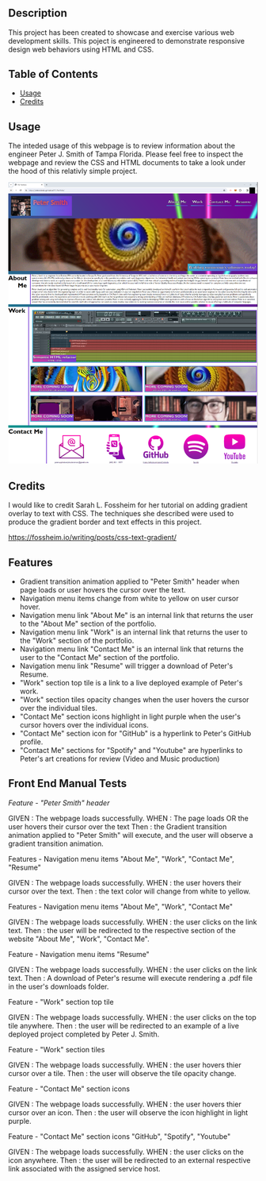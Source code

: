 # <Peter J. Smith Portfolio>

## Description

This project has been created to showcase and exercise various web development skills. This poject is engineered to demonstrate responsive design web behaviors using HTML and CSS.   

## Table of Contents

- [Usage](#usage)
- [Credits](#credits)

## Usage

The inteded usage of this webpage is to review information about the engineer Peter J. Smith of Tampa Florida. Please feel free to inspect the webpage and review the CSS and HTML documents to take a look under the hood of this relativly simple project. 

![](./assets/images/pScreenshot.png)

## Credits
I would like to credit Sarah L. Fossheim for her tutorial on adding gradient overlay to text with CSS. The techniques she described were used to produce the gradient border and text effects in this project.

https://fossheim.io/writing/posts/css-text-gradient/

## Features

- Gradient transition animation applied to "Peter Smith" header when page loads or user hovers the cursor over the text.
- Navigation menu items change from white to yellow on user cursor hover.
- Navigation menu link "About Me" is an internal link that returns the user to the "About Me" section of the portfolio.
- Navigation menu link "Work" is an internal link that returns the user to the "Work" section of the portfolio.
- Navigation menu link "Contact Me" is an internal link that returns the user to the "Contact Me" section of the portfolio.
- Navigation menu link "Resume" will trigger a download of Peter's Resume. 
- "Work" section top tile is a link to a live deployed example of Peter's work.
- "Work" section tiles opacity changes when the user hovers the cursor over the individual tiles.
- "Contact Me" section icons highlight in light purple when the user's cursor hovers over the individual icons.
- "Contact Me" section icon for "GitHub" is a hyperlink to Peter's GitHub profile.
- "Contact Me" sections for "Spotify" and "Youtube" are hyperlinks to Peter's art creations for review (Video and Music production) 


## Front End Manual Tests
 
 *Feature - "Peter Smith" header*
 
 GIVEN : The webpage loads successfully.
 WHEN : The page loads OR the user hovers their cursor over the text
 Then : the Gradient transition animation applied to "Peter Smith" will execute, and the user will observe a gradient transition animation.

 Features - Navigation menu items "About Me", "Work", "Contact Me", "Resume"
 
 GIVEN : The webpage loads successfully.
 WHEN : the user hovers their cursor over the text.
 Then : the text color will change from white to yellow.

 Features - Navigation menu items "About Me", "Work", "Contact Me"

 GIVEN : The webpage loads successfully.
 WHEN : the user clicks on the link text.
 Then : the user will be redirected to the respective section of the website "About Me", "Work", "Contact Me".

 Feature - Navigation menu items "Resume"

 GIVEN : The webpage loads successfully.
 WHEN : the user clicks on the link text.
 Then : A download of Peter's resume will execute rendering a .pdf file in the user's downloads folder.

 Feature - "Work" section top tile

 GIVEN : The webpage loads successfully.
 WHEN : the user clicks on the top tile anywhere.
 Then : the user will be redirected to an example of a live deployed project completed by Peter J. Smith.

 Feature - "Work" section tiles

 GIVEN : The webpage loads successfully.
 WHEN : the user hovers thier cursor over a tile.
 Then : the user will observe the tile opacity change.

 Feature - "Contact Me" section icons 

 GIVEN : The webpage loads successfully.
 WHEN : the user hovers thier cursor over an icon.
 Then : the user will observe the icon highlight in light purple.

  Feature - "Contact Me" section icons "GitHub", "Spotify", "Youtube"

 GIVEN : The webpage loads successfully.
 WHEN : the user clicks on the icon anywhere.
 Then : the user will be redirected to an external respective link associated with the assigned service host.


 



  
